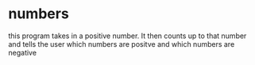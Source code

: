 # numbers
this program takes in a positive number. It then counts up to that number and tells the user which numbers are positve and which numbers are negative 
